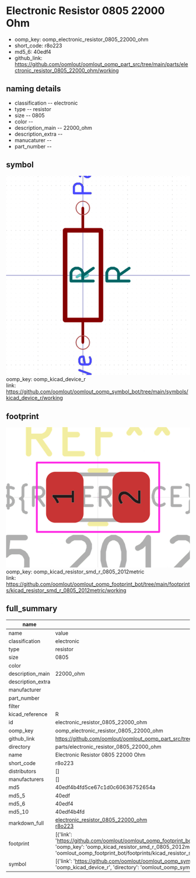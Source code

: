 # Electronic Resistor 0805 22000 Ohm

  
* oomp_key: oomp_electronic_resistor_0805_22000_ohm 
* short_code: r8o223
* md5_6: 40edf4  
* github_link: https://github.com/oomlout/oomlout_oomp_part_src/tree/main/parts/electronic_resistor_0805_22000_ohm/working  
## naming details
* classification -- electronic
* type -- resistor
* size -- 0805
* color -- 
* description_main -- 22000_ohm
* description_extra -- 
* manucaturer -- 
* part_number -- 



## symbol

![](symbol/0/working/working_600.png)  
oomp_key: oomp_kicad_device_r  
link: https://github.com/oomlout/oomlout_oomp_symbol_bot/tree/main/symbols/kicad_device_r/working  

## footprint

![](footprint/0/working/working_600.png)  
oomp_key: oomp_kicad_resistor_smd_r_0805_2012metric  
link: https://github.com/oomlout/oomlout_oomp_footprint_bot/tree/main/footprints/kicad_resistor_smd_r_0805_2012metric/working  

## full_summary
| name | value | 
| --- | --- | 
| name | value | 
| classification | electronic | 
| type | resistor | 
| size | 0805 | 
| color |  | 
| description_main | 22000_ohm | 
| description_extra |  | 
| manufacturer |  | 
| part_number |  | 
| filter |  | 
| kicad_reference | R | 
| id | electronic_resistor_0805_22000_ohm | 
| oomp_key | oomp_electronic_resistor_0805_22000_ohm | 
| github_link | https://github.com/oomlout/oomlout_oomp_part_src/tree/main/parts/electronic_resistor_0805_22000_ohm/working | 
| directory | parts/electronic_resistor_0805_22000_ohm | 
| name | Electronic Resistor 0805 22000 Ohm | 
| short_code | r8o223 | 
| distributors | [] | 
| manufacturers | [] | 
| md5 | 40edf4b4fd5ce67c1d0c60636752654a | 
| md5_5 | 40edf | 
| md5_6 | 40edf4 | 
| md5_10 | 40edf4b4fd | 
| markdown_full | [electronic_resistor_0805_22000_ohm](https://github.com/oomlout/oomlout_oomp_part_src/tree/main/parts/electronic_resistor_0805_22000_ohm/working)<br>[r8o223](https://github.com/oomlout/oomlout_oomp_part_src/tree/main/parts/electronic_resistor_0805_22000_ohm/working)<br> | 
| footprint | [{'link': 'https://github.com/oomlout/oomlout_oomp_footprint_bot/tree/main/foootprntss/kicad_resistor_smd_r_0805_2012metric', 'oomp_key': 'oomp_kicad_resistor_smd_r_0805_2012metric', 'directory': 'oomlout_oomp_footprint_bot/footprints/kicad_resistor_smd_r_0805_2012metric//working/working.kicad_mod'}] | 
| symbol | [{'link': 'https://github.com/oomlout/oomlout_oomp_symbol_bot/tree/main/symbols/kicad_device_r', 'oomp_key': 'oomp_kicad_device_r', 'directory': 'oomlout_oomp_symbol_bot/symbols/kicad_device_r//working/working.kicad_sym'}] | 

